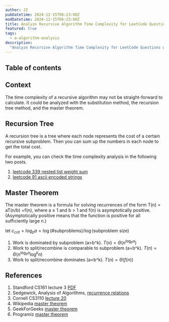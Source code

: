 ```yaml
---
author: JZ
pubDatetime: 2024-12-15T06:23:00Z
modDatetime: 2024-12-15T06:23:00Z
title: Analyze Recursive Algorithm Time Complexity for LeetCode Questions with Substitution, Recursion Tree and Master Theorem
featured: true
tags:
  - a-algorithm-analysis
description:
  "Analyze Recursive Algorithm Time Complexity for LeetCode Questions with Substitution, Recursion Tree and Master Theorem"
---
```


## Table of contents

## Context

The time complexity of a recursive algorithm may not be straight-forward to calculate. It could be analyzed with the substitution method, the recursion tree method, and the master theorem.

## Recursion Tree

A recursion tree is a tree where each node represents the cost of a certain recursive subproblem. Then you can sum up the numbers in each node to get the total cost.

For example, you can check the time complexity analysis in the following two posts.

1. [leetcode 339 nested list weight sum](../leet-0039-lint-0551-nested-list-weight-sum/)
2. [leetcode 91 ascii encoded strings](../leet-0091-hackerrank-ascii-encoded-strings/)

## Master Theorem

The master theorem is a formula for solving recurrences of the form T(n) = aT(n/b) +f(n),
where a ≥ 1 and b > 1 and f(n) is asymptotically positive. (Asymptotically positive means
that the function is positive for all sufficiently large n.)

let $c_{crit} = \log _b a = \log \text{(\#subproblems)} / \log \text{(subproblem size)}$

1. Work is dominated by subproblem (a>b^k). $T(n)=\Theta (n^{\log_b{a}})$
2. Work to split/recombine is comparable to subproblem (a=b^k). $T(n)=\Theta(n^{\log _b a} \log ^k n)$
3. Work to split/recombine dominates (a<b^k). $T(n)=\Theta (f(n))$

## References

1. Standford CS161 lecture 3 [PDF](https://web.stanford.edu/class/archive/cs/cs161/cs161.1168/lecture3.pdf)
2. Sedgewick, Analysis of Algorithms, [recurrence relations](https://aofa.cs.princeton.edu/20recurrence/)
3. Cornell CS3110 [lecture 20](https://www.cs.cornell.edu/courses/cs3110/2012sp/lectures/lec20-master/lec20.html)
4. Wikipedia [master theorem](https://en.wikipedia.org/wiki/Master_theorem_(analysis_of_algorithms))
5. GeekForGeeks [master theorem](https://www.geeksforgeeks.org/advanced-master-theorem-for-divide-and-conquer-recurrences/)
6. Programiz [master theorem](https://www.programiz.com/dsa/master-theorem)

